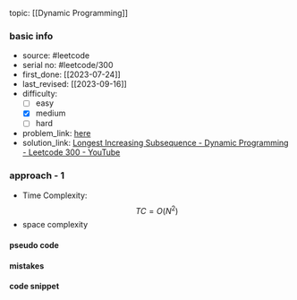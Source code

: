 topic: [[Dynamic Programming]]

### basic info
- source: #leetcode  
- serial no: #leetcode/300
- first_done: [[2023-07-24]]
- last_revised: [[2023-09-16]]
- difficulty:
	- [ ] easy
	- [x] medium
	- [ ] hard
- problem_link: [here](https://leetcode.com/problems/longest-increasing-subsequence/description/)
- solution_link: [Longest Increasing Subsequence - Dynamic Programming - Leetcode 300 - YouTube](https://www.youtube.com/watch?v=cjWnW0hdF1Y)

### approach - 1
- Time Complexity: $$TC = O(N^2)$$
- space complexity

#### pseudo code

#### mistakes

#### code snippet
```python

```
